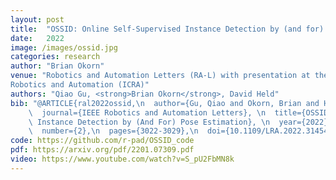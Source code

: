 ```yaml
---
layout: post
title:  "OSSID: Online Self-Supervised Instance Detection by (and for) Pose Estimation"
date:   2022
image: /images/ossid.jpg
categories: research
author: "Brian Okorn"
venue: "Robotics and Automation Letters (RA-L) with presentation at the International Conference of
Robotics and Automation (ICRA)"
authors: "Qiao Gu, <strong>Brian Okorn</strong>, David Held"
bib: "@ARTICLE{ral2022ossid,\n  author={Gu, Qiao and Okorn, Brian and Held, David},\n\
    \  journal={IEEE Robotics and Automation Letters}, \n  title={OSSID: Online Self-Supervised\
    \ Instance Detection by (And For) Pose Estimation}, \n  year={2022},\n  volume={7},\n\
    \  number={2},\n  pages={3022-3029},\n  doi={10.1109/LRA.2022.3145488}}"
code: https://github.com/r-pad/OSSID_code
pdf: https://arxiv.org/pdf/2201.07309.pdf
video: https://www.youtube.com/watch?v=S_pU2FbMN8k
---
```

